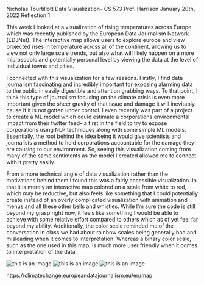 Nicholas Tourtillott
Data Visualization– CS 573
Prof. Harrison
January 20th, 2022
Reflection 1

This week I looked at a visualization of rising temperatures across Europe which was recently published by the European Data Journalism Network (EDJNet). The interactive map allows users to explore europe and view projected rises in temperature across all of the continent, allowing us to view not only large scale trends, but also what will likely happen on a more microscopic and potentially personal level by viewing the data at the level of individual towns and cities.

I connected with this visualization for a few reasons. Firstly, I find data journalism fascinating and incredibly important for exposing alarming data to the public in easily digestible and attention grabbing ways. To that point, I think this type of journalism focusing on the climate crisis is even more important given the sheer gravity of that issue and damage it will inevitably cause if it is not gotten under control. I even recently was part of a project to create a ML model which could estimate a corporations environmental impact from their twitter feed– a first in the field to try to expose corporations using NLP techniques along with some simple ML models. Essentially, the root behind the idea being it would give scientists and journalists a method to hold corporations accountable for the damage they are causing to our environment. So, seeing this visualization coming from many of the same sentiments as the model I created allowed me to connect with it pretty easily.

From a more technical angle of data visualization rather than the motivations behind them I found this was a fairly accessible visualization. In that it is merely an interactive map colored on a scale from white to red, which may be reductive, but also feels like something that I could potentially create instead of an overly complicated visualization with animation and menus and all these other bells and whistles. While I’m sure the code is still beyond my grasp right now, it feels like something I would be able to achieve with some relative effort compared to others which as of yet feel far beyond my ability. Additionally, the color scale reminded me of the conversation in class we had about rainbow scales being generally bad and misleading when it comes to interpretation. Whereas a binary color scale, such as the one used in this map, is much more user friendly when it comes to interpretation of the data.

![this is an image](https://github.com/njtourtillott/reflections/blob/master/Screen%20Shot%202022-01-18%20at%2012.32.07%20PM.png)
![this is an image](https://github.com/njtourtillott/reflections/blob/master/Screen%20Shot%202022-01-18%20at%2012.32.36%20PM.png)
![this is an image](https://github.com/njtourtillott/reflections/blob/master/Screen%20Shot%202022-01-18%20at%2012.33.05%20PM.png)



https://climatechange.europeandatajournalism.eu/en/map

